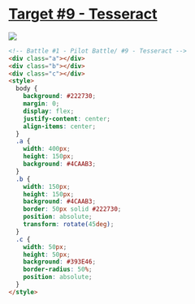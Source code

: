 # [Target #9 - Tesseract](https://cssbattle.dev/play/9)

![](https://cssbattle.dev/targets/9.png)

```HTML
<!-- Battle #1 - Pilot Battle/ #9 - Tesseract -->
<div class="a"></div>
<div class="b"></div>
<div class="c"></div>
<style>
  body {
    background: #222730;
    margin: 0;
    display: flex;
    justify-content: center;
    align-items: center;
  }
  .a {
    width: 400px;
    height: 150px;
    background: #4CAAB3;
  }
  .b {
    width: 150px;
    height: 150px;
    background: #4CAAB3;
    border: 50px solid #222730;
    position: absolute;
    transform: rotate(45deg);
  }
  .c {
    width: 50px;
    height: 50px;
    background: #393E46;
    border-radius: 50%;
    position: absolute;
  }
</style>
```
